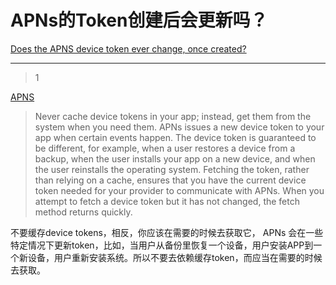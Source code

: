 # APNs的Token创建后会更新吗？
[Does the APNS device token ever change, once created?](https://stackoverflow.com/questions/6652242/does-the-apns-device-token-ever-change-once-created)

___



> 1

[APNS](https://developer.apple.com/library/content/documentation/NetworkingInternet/Conceptual/RemoteNotificationsPG/HandlingRemoteNotifications.html#//apple_ref/doc/uid/TP40008194-CH6-SW1)

> Never cache device tokens in your app; instead, get them from the system when you need them. APNs issues a new device token to your app when certain events happen. The device token is guaranteed to be different, for example, when a user restores a device from a backup, when the user installs your app on a new device, and when the user reinstalls the operating system. Fetching the token, rather than relying on a cache, ensures that you have the current device token needed for your provider to communicate with APNs. When you attempt to fetch a device token but it has not changed, the fetch method returns quickly.

不要缓存device tokens，相反，你应该在需要的时候去获取它， APNs 会在一些特定情况下更新token，比如，当用户从备份里恢复一个设备，用户安装APP到一个新设备，用户重新安装系统。所以不要去依赖缓存token，而应当在需要的时候去获取。